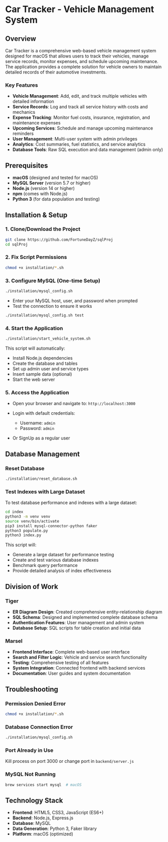 # Car Tracker - Vehicle Management System

## Overview

Car Tracker is a comprehensive web-based vehicle management system designed for macOS that allows users to track their vehicles, manage service records, monitor expenses, and schedule upcoming maintenance. The application provides a complete solution for vehicle owners to maintain detailed records of their automotive investments.

### Key Features

- **Vehicle Management**: Add, edit, and track multiple vehicles with detailed information
- **Service Records**: Log and track all service history with costs and mechanics
- **Expense Tracking**: Monitor fuel costs, insurance, registration, and maintenance expenses
- **Upcoming Services**: Schedule and manage upcoming maintenance reminders
- **User Management**: Multi-user system with admin privileges
- **Analytics**: Cost summaries, fuel statistics, and service analytics
- **Database Tools**: Raw SQL execution and data management (admin only)

## Prerequisites

- **macOS** (designed and tested for macOS)
- **MySQL Server** (version 5.7 or higher)
- **Node.js** (version 14 or higher)
- **npm** (comes with Node.js)
- **Python 3** (for data population and testing)

## Installation & Setup

### 1. Clone/Download the Project

```bash
git clone https://github.com/FortuneDayZ/sqlProj
cd sqlProj
```

### 2. Fix Script Permissions

```bash
chmod +x installation/*.sh
```

### 3. Configure MySQL (One-time Setup)

```bash
./installation/mysql_config.sh
```

- Enter your MySQL host, user, and password when prompted
- Test the connection to ensure it works

```bash
./installation/mysql_config.sh test
```

### 4. Start the Application

```bash
./installation/start_vehicle_system.sh
```

This script will automatically:
- Install Node.js dependencies
- Create the database and tables
- Set up admin user and service types
- Insert sample data (optional)
- Start the web server

### 5. Access the Application

- Open your browser and navigate to: `http://localhost:3000`
- Login with default credentials:
  - Username: `admin`
  - Password: `admin`

- Or SignUp as a regular user

## Database Management

### Reset Database
```bash
./installation/reset_database.sh
```


### Test Indexes with Large Dataset

To test database performance and indexes with a large dataset:

```bash
cd index
python3 -m venv venv
source venv/bin/activate
pip3 install mysql-connector-python faker
python3 populate.py
python3 index.py
```

This script will:
- Generate a large dataset for performance testing
- Create and test various database indexes
- Benchmark query performance
- Provide detailed analysis of index effectiveness

## Division of Work

### Tiger
- **ER Diagram Design**: Created comprehensive entity-relationship diagram
- **SQL Schema**: Designed and implemented complete database schema
- **Authentication Features**: User management and admin system
- **Database Setup**: SQL scripts for table creation and initial data

### Marsel
- **Frontend Interface**: Complete web-based user interface
- **Search and Filter Logic**: Vehicle and service search functionality
- **Testing**: Comprehensive testing of all features
- **System Integration**: Connected frontend with backend services
- **Documentation**: User guides and system documentation

## Troubleshooting

### Permission Denied Error
```bash
chmod +x installation/*.sh
```

### Database Connection Error
```bash
./installation/mysql_config.sh
```

### Port Already in Use
Kill process on port 3000 or change port in `backend/server.js`

### MySQL Not Running
```bash
brew services start mysql  # macOS
```

## Technology Stack

- **Frontend**: HTML5, CSS3, JavaScript (ES6+)
- **Backend**: Node.js, Express.js
- **Database**: MySQL
- **Data Generation**: Python 3, Faker library
- **Platform**: macOS (optimized)




